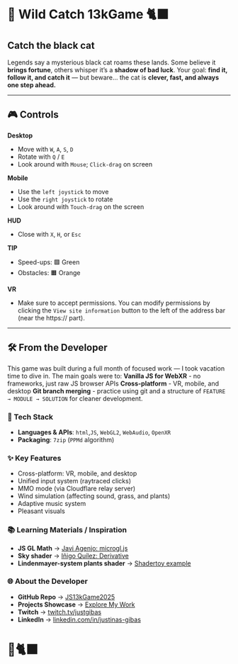 # 🐾 **Wild Catch 13kGame** 🐈‍⬛
## Catch the black cat
Legends say a mysterious black cat roams these lands. Some believe it **brings fortune**, others whisper it’s a **shadow of bad luck**.
Your goal: **find it, follow it, and catch it** — but beware...
the cat is **clever, fast, and always one step ahead.**

---
## 🎮 Controls
**Desktop**
- Move with `W`, `A`, `S`, `D`
- Rotate with `Q` / `E`
- Look around with `Mouse`; `Click-drag` on screen

**Mobile**
- Use the `left joystick` to move
- Use the `right joystick` to rotate
- Look around with `Touch-drag` on the screen

**HUD**
- Close with `X`, `H`, or `Esc`

**TIP**
- Speed-ups: 🟩 Green
- Obstacles: 🟧 Orange

**VR**
- Make sure to accept permissions.
You can modify permissions by clicking the `View site information` button to the left of the address bar (near the https:// part).

---
## 🛠️ From the Developer

This game was built during a full month of focused work — I took vacation time to dive in.
The main goals were to:
 **Vanilla JS for WebXR** - no frameworks, just raw JS browser APIs
 **Cross-platform** - VR, mobile, and desktop
 **Git branch merging** - practice using git and a structure of `FEATURE → MODULE → SOLUTION` for cleaner development.  

### 🔧 Tech Stack
- **Languages & APIs**: `html`,`JS`, `WebGL2`, `WebAudio`, `OpenXR`
- **Packaging**: `7zip` (`PPMd` algorithm)

### ✨ Key Features
- Cross-platform: VR, mobile, and desktop
- Unified input system (raytraced clicks)
- MMO mode (via Cloudflare relay server)
- Wind simulation (affecting sound, grass, and plants)
- Adaptive music system
- Pleasant visuals

### 📚 Learning Materials / Inspiration
- **JS GL Math** → [Javi Agenjo: microgl.js](https://github.com/jagenjo/jstoolbits)
- **Sky shader** → [Iñigo Quílez: Derivative](https://iquilezles.org/articles/dynclouds/)  
- **Lindenmayer-system plants shader** → [Shadertoy example](https://www.shadertoy.com/view/XtyGzh)

### 🌐 About the Developer  
- **GitHub Repo** → [JS13kGame2025](https://github.com/JustGibas/JS13kGame2025)   
- **Projects Showcase** → [Explore My Work](https://justinas-gibas.github.io/MyFistWebsite/index1.html#work)  
- **Twitch** → [twitch.tv/justgibas](https://www.twitch.tv/justgibas)  
- **LinkedIn** → [linkedin.com/in/justinas-gibas](https://www.linkedin.com/in/justinas-gibas)
# 🐾🐈‍⬛